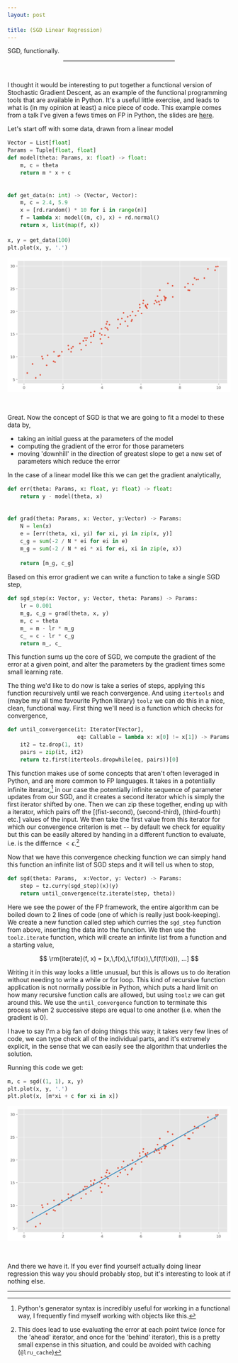 ```yaml
---
layout: post

title: (SGD Linear Regression)
---
```


SGD, functionally.

<center><hr style="width:50%"></center>
<br>

I thought it would be interesting to put together a functional version of Stochastic Gradient Descent, as an example of the functional programming tools that are available in Python. It's a useful little exercise, and leads to what is (in my opinion at least) a nice piece of code. This example comes from a talk I've given a fews times on FP in Python, the slides are [here](http://n-o-r.xyz/functional-slides).

Let's start off with some data, drawn from a linear model

```python
Vector = List[float]
Params = Tuple[float, float]
def model(theta: Params, x: float) -> float:
    m, c = theta
    return m * x + c


def get_data(n: int) -> (Vector, Vector):
    m, c = 2.4, 5.9
    x = [rd.random() * 10 for i in range(n)]
    f = lambda x: model((m, c), x) + rd.normal()
    return x, list(map(f, x))

x, y = get_data(100)
plt.plot(x, y, '.')
```

![data](/images/sgd/data.png)

<br>


Great. Now the concept of SGD is that we are going to fit a model to these data by,

* taking an initial guess at the parameters of the model
* computing the gradient of the error for those parameters
* moving 'downhill' in the direction of greatest slope to get a new set of parameters which reduce the error


In the case of a linear model like this we can get the gradient analytically,
```python
def err(theta: Params, x: float, y: float) -> float:
    return y - model(theta, x)


def grad(theta: Params, x: Vector, y:Vector) -> Params:
    N = len(x)
    e = [err(theta, xi, yi) for xi, yi in zip(x, y)]
    c_g = sum(-2 / N * ei for ei in e)
    m_g = sum(-2 / N * ei * xi for ei, xi in zip(e, x))

    return [m_g, c_g]
```

Based on this error gradient we can write a function to take a single SGD step,

```python
def sgd_step(x: Vector, y: Vector, theta: Params) -> Params:
    lr = 0.001
    m_g, c_g = grad(theta, x, y)
    m, c = theta
    m_ = m - lr * m_g
    c_ = c - lr * c_g
    return m_, c_
```

This function sums up the core of SGD, we compute the gradient of the error at a given point, and alter the parameters by the gradient times some small learning rate.

The thing we'd like to do now is take a series of steps, applying this function recursively until we reach convergence. And using ```itertools``` and (maybe my all time favourite Python library) ```toolz``` we can do this in a nice, clean, functional way. First thing we'll need is a function which checks for convergence,

```python
def until_convergence(it: Iterator[Vector],
                      eq: Callable = lambda x: x[0] != x[1]) -> Params:
    it2 = tz.drop(1, it)
    pairs = zip(it, it2)
    return tz.first(itertools.dropwhile(eq, pairs))[0]
```

This function makes use of some concepts that aren't often leveraged in Python, and are more common to FP languages. It takes in a potentially infinite iterator,[^1] in our case the potentially infinite sequence of parameter updates from our SGD, and it creates a second iterator which is simply the first iterator shifted by one. Then we can zip these together, ending up with a iterator, which pairs off the [(fist-second), (second-third), (third-fourth) etc.] values of the input. We then take the first value from this iterator for which our convergence criterion is met -- by default we check for equality but this can be easily altered by handing in a different function to evaluate, i.e. is the differnce $\lt \epsilon$.[^2]

Now that we have this convergence checking function we can simply hand this function an infinite list of SGD steps and it will tell us when to stop,

```python
def sgd(theta: Params,  x:Vector, y: Vector) -> Params:
    step = tz.curry(sgd_step)(x)(y)
    return until_convergence(tz.iterate(step, theta))
```

Here we see the power of the FP framework, the entire algorithm can be boiled down to 2 lines of code (one of which is really just book-keeping). We create a new function called step which curries the ```sgd_step``` function from above, inserting the data into the function. We then use the ```toolz.iterate``` function, which will create an infinite list from a function and a starting value,

$$
\rm{iterate}(f, x) = [x,\,f(x),\,f(f(x)),\,f(f(f(x))), ...]
$$

Writing it in this way looks a little unusual, but this is allows us to do iteration without needing to write a while or for loop. This kind of recursive function application is not normally possible in Python, which puts a hard limit on how many recursive function calls are allowed, but using ```toolz``` we can get around this.  We use the ```until_convergence``` function to terminate this process when 2 successive steps are equal to one another (i.e. when the gradient is 0).

I have to say I'm a big fan of doing things this way; it takes very few lines of code, we can type check all of the individual parts, and it's extremely explicit, in the sense that we can easily see the algorithm that underlies the solution.

Running this code we get:

```python
m, c = sgd((1, 1), x, y)
plt.plot(x, y, '.')
plt.plot(x, [m*xi + c for xi in x])
```

![data](/images/sgd/fit.png)

<br>

And there we have it. If you ever find yourself actually doing linear regression this way you should probably stop, but it's interesting to look at if nothing else.

---
[^1]: Python's generator syntax is incredibly useful for working in a functional way, I frequently find myself working with objects like this.

[^2]: This does lead to use evaluating the error at each point twice (once for the 'ahead' iterator, and once for the 'behind' iterator), this is a pretty small expense in this situation, and could be avoided with caching (```@lru_cache```)
